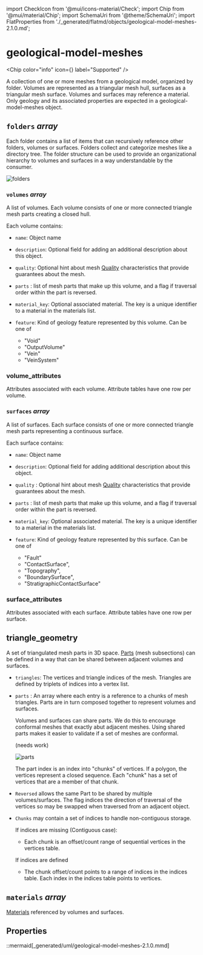 import CheckIcon from '@mui/icons-material/Check';
import Chip from '@mui/material/Chip';
import SchemaUri from '@theme/SchemaUri';
import FlatProperties from './_generated/flatmd/objects/geological-model-meshes-2.1.0.md';

# geological-model-meshes

<Chip color="info" icon={<CheckIcon />} label="Supported" /><br />
<SchemaUri uri="schema/objects/geological-model-meshes/2.1.0/geological-model-meshes.schema.json" />

A collection of one or more meshes from a geological model, organized by folder. Volumes are represented as a triangular mesh hull, surfaces as a triangular mesh surface. Volumes and surfaces may reference a material. Only geology and its associated properties are expected in a geological-model-meshes object.

## `folders` *array*

Each folder contains a list of items that can recursively reference other folders, volumes or surfaces. Folders collect and categorize meshes like a directory tree. The folder structure can be used to provide an organizational hierarchy to volumes and surfaces in a way understandable by the consumer.

  ![folders](_img/geological-model-meshes-0.png)

### `volumes` *array*

A list of volumes. Each volume consists of one or more connected triangle mesh parts creating a closed hull.

Each volume contains:

* `name`: Object name

* `description`: Optional field for adding an additional description about this object.

* `quality`: Optional hint about mesh [Quality](components/mesh-quality.md) characteristics that provide guarantees about the mesh.

* `parts` : list of mesh parts that make up this volume, and a flag if traversal order within the part is reversed.

* `material_key`: Optional associated material. The key is a unique identifier to a material in the materials list.

* `feature`: Kind of geology feature represented by this volume. Can be one of
  - "Void"
  - "OutputVolume"
  - "Vein"
  - "VeinSystem"

### volume_attributes

Attributes associated with each volume. Attribute tables have one row per volume.

### `surfaces` *array*

A list of surfaces. Each surface consists of one or more connected triangle mesh parts representing a continuous surface.

Each surface contains:

* `name`: Object name

* `description`: Optional field for adding additional description about this object.

* `quality` : Optional hint about mesh [Quality](components/mesh-quality.md) characteristics that provide guarantees about the mesh.

* `parts` : list of mesh parts that make up this volume, and a flag if traversal order within the part is reversed.

* `material_key`: Optional associated material. The key is a unique identifier to a material in the materials list.

* `feature`: Kind of geology feature represented by this surface. Can be one of
  - "Fault"
  - "ContactSurface",
  - "Topography",
  - "BoundarySurface",
  - "StratigraphicContactSurface"

### surface_attributes

Attributes associated with each surface. Attribute tables have one row per surface.

## triangle_geometry

A set of triangulated mesh parts in 3D space. [Parts](../understanding-schemas/understanding-parts.md) (mesh subsections) can be defined in a way that can be shared between adjacent volumes and surfaces.

* `triangles`: The vertices and triangle indices of the mesh. Triangles are defined by triplets of indices into a vertex list.

* `parts` : An array where each entry is a reference to a chunks of mesh triangles. Parts are in turn composed together to represent volumes and surfaces.

    Volumes and surfaces can share parts. We do this to encourage conformal meshes that exactly abut adjacent meshes. Using shared parts makes it easier to validate if a set of meshes are conformal.

    (needs work)

    ![parts](_img/geological-model-meshes-1.png)

    The part index is an index into "chunks" of vertices. If a polygon, the vertices represent a closed sequence. Each "chunk" has a set of vertices that are a member of that chunk.

* `Reversed` allows the same Part to be shared by multiple volumes/surfaces. The flag indices the direction of traversal of the vertices so may be swapped when traversed from an adjacent object.

* `Chunks` may contain a set of indices to handle non-contiguous storage.

    If indices are missing (Contiguous case):
    - Each chunk is an offset/count range of sequential vertices in the vertices table.

    If indices are defined
    - The chunk offset/count points to a range of indices in the indices table. Each index in the indices table points to vertices.

## `materials` *array*
 [Materials](components/material) referenced by volumes and surfaces.

## Properties

<FlatProperties />

::mermaid[_generated/uml/geological-model-meshes-2.1.0.mmd]
